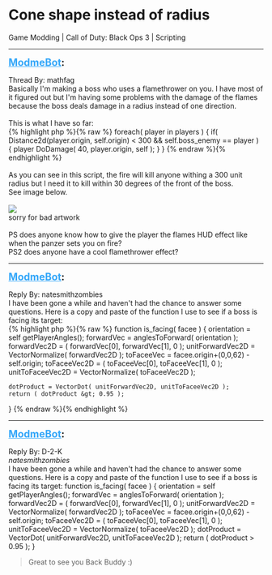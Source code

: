 # Cone shape instead of radius
Game Modding | Call of Duty: Black Ops 3 | Scripting

---
<strong style="font-size: 1.4em;"><span style="text-decoration: underline;text-decoration-color: #34a7f9;"><span style="color:#34a7f9;">ModmeBot</span></span>:</strong>

<p>Thread By: mathfag<br />Basically I&#39;m making a boss who uses a flamethrower on you. I have most of it figured out but I&#39;m having some problems with the damage of the flames because the boss deals damage in a radius instead of one direction.<br /> <br />This is what I have so far:<br />{% highlight php %}{% raw %}
foreach( player in players )
{
	if( Distance2d(player.origin, self.origin) &lt; 300 &amp;&amp; self.boss_enemy == player )
	{
	player DoDamage( 40, player.origin, self ); 
	}
}
{% endraw %}{% endhighlight %}
 <br /> <br />As you can see in this script, the fire will kill anyone withing a 300 unit radius but I need it to kill within 30 degrees of the front of the boss.<br />See image below.<br /> <br /><img style="max-width: 500px;" src="http://i.imgur.com/jSZWpjc.png"><br />sorry for bad artwork<br /> <br />PS does anyone know how to give the player the flames HUD effect like when the panzer sets you on fire?<br />PS2 does anyone have a cool flamethrower effect?</p>

---
<strong style="font-size: 1.4em;"><span style="text-decoration: underline;text-decoration-color: #34a7f9;"><span style="color:#34a7f9;">ModmeBot</span></span>:</strong>

<p>Reply By: natesmithzombies<br />I have been gone a while and haven&#39;t had the chance to answer some questions. Here is a copy and paste of the function I use to see if a boss is facing its target: <br />{% highlight php %}{% raw %}
function is_facing( facee )
{
	orientation = self getPlayerAngles();
	forwardVec = anglesToForward( orientation );
	forwardVec2D = ( forwardVec[0], forwardVec[1], 0 );
	unitForwardVec2D = VectorNormalize( forwardVec2D );
	toFaceeVec = facee.origin+(0,0,62) - self.origin;
	toFaceeVec2D = ( toFaceeVec[0], toFaceeVec[1], 0 );
	unitToFaceeVec2D = VectorNormalize( toFaceeVec2D );
	
	dotProduct = VectorDot( unitForwardVec2D, unitToFaceeVec2D );
	return ( dotProduct &gt; 0.95 ); 
}
{% endraw %}{% endhighlight %}
</p>

---
<strong style="font-size: 1.4em;"><span style="text-decoration: underline;text-decoration-color: #34a7f9;"><span style="color:#34a7f9;">ModmeBot</span></span>:</strong>

<p>Reply By: D-2-K<br /><em>natesmithzombies</em><br />I have been gone a while and haven&#39;t had the chance to answer some questions. Here is a copy and paste of the function I use to see if a boss is facing its target:  function is_facing( facee ) { orientation = self getPlayerAngles(); forwardVec = anglesToForward( orientation ); forwardVec2D = ( forwardVec[0], forwardVec[1], 0 ); unitForwardVec2D = VectorNormalize( forwardVec2D ); toFaceeVec = facee.origin+(0,0,62) - self.origin; toFaceeVec2D = ( toFaceeVec[0], toFaceeVec[1], 0 ); unitToFaceeVec2D = VectorNormalize( toFaceeVec2D ); dotProduct = VectorDot( unitForwardVec2D, unitToFaceeVec2D ); return ( dotProduct &gt; 0.95 ); }<br /><blockquote>Great to see you Back Buddy :)</blockquote></p>
